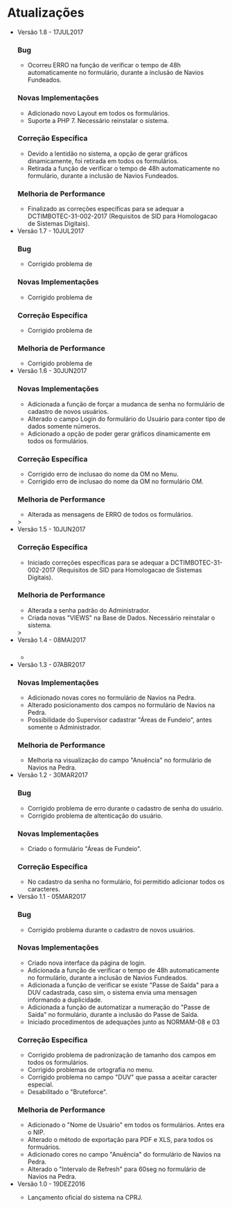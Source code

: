 <!DOCTYPE html>
   <h1>Atualizações</h1>   
    <ul>
    <li>Versão 1.8 - 17JUL2017</li>
        <h3><p>Bug</p></h3>
            <ul>
                <li> Ocorreu ERRO na função de verificar o tempo de 48h automaticamente no formulário, durante a inclusão de Navios Fundeados.</li>
            </ul>
        <h3><p>Novas Implementações</p></h3>
            <ul>
                <li> Adicionado novo Layout em todos os formulários.</li>
                <li> Suporte a PHP 7. Necessário reinstalar o sistema.</li>
            </ul>
        <h3><p>Correção Específica</p></h3>
            <ul>
                <li> Devido a lentidão no sistema, a opção de gerar gráficos dinamicamente, foi retirada em todos os formulários.</li>
                <li> Retirada a função de verificar o tempo de 48h automaticamente no formulário, durante a inclusão de Navios Fundeados.</li>
            </ul>
        <h3><p>Melhoria de Performance</p></h3>
            <ul>
                <li> Finalizado as correções específicas para se adequar a DCTIMBOTEC-31-002-2017 (Requisitos de SID para Homologacao de Sistemas Digitais).</li>
            </ul>
    <li>Versão 1.7 - 10JUL2017</li>
        <h3><p>Bug</p></h3>
            <ul>
                <li> Corrigido problema de</li>
            </ul>
        <h3><p>Novas Implementações</p></h3>
            <ul>
                <li> Corrigido problema de</li>
            </ul>
        <h3><p>Correção Específica</p></h3>
            <ul>
                <li> Corrigido problema de</li>
            </ul>
        <h3><p>Melhoria de Performance</p></h3>
            <ul>
                <li> Corrigido problema de</li>
            </ul>
    <li>Versão 1.6 - 30JUN2017</li>
	    <h3><p>Novas Implementações</p></h3>
	            <ul>
	                <li> Adicionada a função de forçar a mudanca de senha no formulário de cadastro de novos usuários.</li>
	                <li> Alterado o campo Login do formulário do Usuário para conter tipo de dados somente números.</li>
	                <li> Adicionado a opção de poder gerar gráficos dinamicamente em todos os formulários.</li>
	            </ul>
    	<h3><p>Correção Específica</p></h3>
            <ul>
                <li> Corrigido erro de inclusao do nome da OM no Menu.</li>
                <li> Corrigido erro de inclusao do nome da OM no formulário OM.</li>
            </ul>
        <h3><p>Melhoria de Performance</p></h3>
            <ul>
            	<li> Alterada as mensagens de ERRO de todos os formulários.</li>
            </ul>>
    <li>Versão 1.5 - 10JUN2017</li>
    	<h3><p>Correção Específica</p></h3>
            <ul>
                <li> Iniciado correções específicas para se adequar a DCTIMBOTEC-31-002-2017 (Requisitos de SID para Homologacao de Sistemas Digitais).</li>
            </ul>
        <h3><p>Melhoria de Performance</p></h3>
            <ul>
            	<li> Alterada a senha padrão do Administrador.</li>
            	<li> Criada novas "VIEWS" na Base de Dados. Necessário reinstalar o sistema.</li>
            </ul>>
    <li>Versão 1.4 - 08MAI2017</li>
        <h3><p></p></h3>
            <ul>
                <li> </li>
            </ul>
    <li>Versão 1.3 - 07ABR2017</li>
        <h3><p>Novas Implementações</p></h3>
            <ul>
                <li> Adicionado novas cores no formulário de Navios na Pedra.</li>
                <li> Alterado posicionamento dos campos no formulário de Navios na Pedra.</li>
                <li> Possibilidade do Supervisor cadastrar "Áreas de Fundeio", antes somente o Administrador.</li>
            </ul>
        <h3><p>Melhoria de Performance</p></h3>
            <ul>
                <li>Melhoria na visualização do campo "Anuência" no formulário de Navios na Pedra.</li>
            </ul>
    <li>Versão 1.2 - 30MAR2017</li>
        <h3><p>Bug</p></h3>
            <ul>
                <li> Corrigido problema de erro durante o cadastro de senha do usuário.</li>
                <li> Corrigido problema de altenticação do usuário.</li>
            </ul>
        <h3><p>Novas Implementações</p></h3>
            <ul>
                <li> Criado o formulário "Áreas de Fundeio".</li>
            </ul>
        <h3><p>Correção Específica</p></h3>
            <ul>
                <li> No cadastro da senha no formulário, foi permitido adicionar todos os caracteres.</li>
            </ul>
    <li>Versão 1.1 - 05MAR2017</li>
    	<h3><p>Bug</p></h3>
            <ul>
                <li> Corrigido problema durante o cadastro de novos usuários.</li>
            </ul>
    	<h3><p>Novas Implementações</p></h3>
            <ul>
                <li> Criado nova interface da página de login.</li>
                <li> Adicionada a função de verificar o tempo de 48h automaticamente no formulário, durante a inclusão de Navios Fundeados.</li>
                <li> Adicionada a função de verificar se existe "Passe de Saída" para a DUV cadastrada, caso sim, o sistema envia uma mensagen informando a duplicidade.</li>
                <li> Adicionada a função de automatizar a numeração do "Passe de Saída" no formulário, durante a inclusão do Passe de Saída.</li>
                <li> Iniciado procedimentos de adequações junto as NORMAM-08 e 03</li>
            </ul>
        <h3><p>Correção Específica</p></h3>
            <ul>
            	<li> Corrigido problema de padronização de tamanho dos campos em todos os formulários.</li>
                <li> Corrigido problemas de ortografia no menu.</li>
                <li> Corrigido problema no campo "DUV" que passa a aceitar caracter especial.</li>
                <li> Desabilitado o "Bruteforce".</li>
            </ul>
        <h3><p>Melhoria de Performance</p></h3>
            <ul>
                <li> Adicionado o "Nome de Usuário" em todos os formulários. Antes era o NIP.</li>
                <li> Alterado o método de exportação para PDF e XLS, para todos os formuários.</li>
                <li> Adicionado cores no campo "Anuência" do formulário de Navios na Pedra.</li>
                <li> Alterado o "Intervalo de Refresh" para 60seg no formulário de Navios na Pedra.</li>
            </ul>
    <li>Versão 1.0 - 19DEZ2016</li>
	    	<ul>
	        	<li> Lançamento oficial do sistema na CPRJ.</li>
	    	</ul>
</body>
</html>
